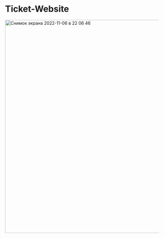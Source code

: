 # Ticket-Website

<img width="699" alt="Снимок экрана 2022-11-06 в 22 06 46" src="https://user-images.githubusercontent.com/94958079/200190947-27bbebe7-a026-4571-add7-dc2148910a53.png">
